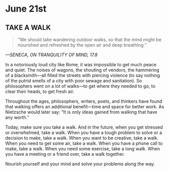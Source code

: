 # June 21st
## TAKE A WALK

> “We should take wandering outdoor walks, so that the mind might be nourished and refreshed by the open air and deep breathing.”

*—SENECA, ON TRANQUILITY OF MIND, 17.8*

In a notoriously loud city like Rome, it was impossible to get much peace and quiet. The noises of wagons, the shouting of vendors, the hammering of a blacksmith—all filled the streets with piercing violence (to say nothing of the putrid smells of a city with poor sewage and sanitation). So philosophers went on a lot of walks—to get where they needed to go, to clear their heads, to get fresh air.

Throughout the ages, philosophers, writers, poets, and thinkers have found that walking offers an additional benefit—time and space for better work. As Nietzsche would later say: “It is only ideas gained from walking that have any worth.”

Today, make sure you take a walk. And in the future, when you get stressed or overwhelmed, take a walk. When you have a tough problem to solve or a decision to make, take a walk. When you want to be creative, take a walk. When you need to get some air, take a walk. When you have a phone call to make, take a walk. When you need some exercise, take a long walk. When you have a meeting or a friend over, take a walk together.

Nourish yourself and your mind and solve your problems along the way.

